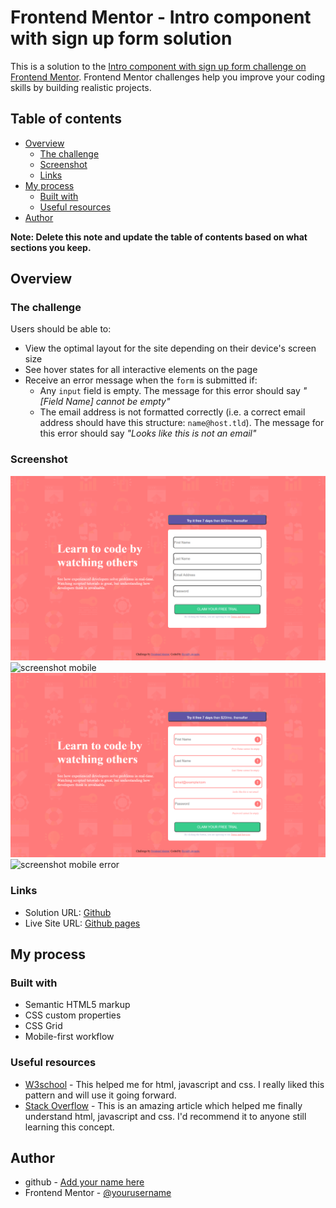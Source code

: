 # Frontend Mentor - Intro component with sign up form solution

This is a solution to the [Intro component with sign up form challenge on Frontend Mentor](https://www.frontendmentor.io/challenges/intro-component-with-signup-form-5cf91bd49edda32581d28fd1). Frontend Mentor challenges help you improve your coding skills by building realistic projects. 

## Table of contents

- [Overview](#overview)
  - [The challenge](#the-challenge)
  - [Screenshot](#screenshot)
  - [Links](#links)
- [My process](#my-process)
  - [Built with](#built-with)
  - [Useful resources](#useful-resources)
- [Author](#author)


**Note: Delete this note and update the table of contents based on what sections you keep.**

## Overview

### The challenge

Users should be able to:

- View the optimal layout for the site depending on their device's screen size
- See hover states for all interactive elements on the page
- Receive an error message when the `form` is submitted if:
  - Any `input` field is empty. The message for this error should say *"[Field Name] cannot be empty"*
  - The email address is not formatted correctly (i.e. a correct email address should have this structure: `name@host.tld`). The message for this error should say *"Looks like this is not an email"*

### Screenshot

![screenshot webpage](./screenshot/screenshot-webpage.png)
![screenshot mobile](./screenshot/screenshot-mobile.png)
![screenshot webpage error](./screenshot/screenshot-webpage-error.png)
![screenshot mobile error](./screenshot/screenshot-mobile-error.png)

### Links

- Solution URL: [Github](https://github.com/rivaldyava01/Frontend-Mentor-intro-Form)
- Live Site URL: [Github pages](https://rivaldyava01.github.io/Frontend-Mentor-intro-Form/)

## My process

### Built with

- Semantic HTML5 markup
- CSS custom properties
- CSS Grid
- Mobile-first workflow

### Useful resources

- [W3school](https://www.w3school.com) - This helped me for html, javascript and css. I really liked this pattern and will use it going forward.
- [Stack Overflow](https://stackoverflow.com/) - This is an amazing article which helped me finally understand html, javascript and css. I'd recommend it to anyone still learning this concept.

## Author

- github - [Add your name here](https://github.com/rivaldyava01)
- Frontend Mentor - [@yourusername](https://www.frontendmentor.io/profile/rivaldyava01)

